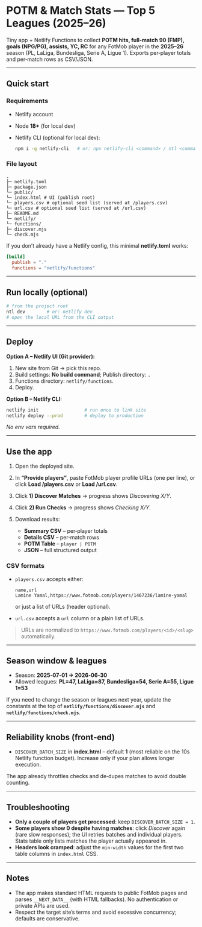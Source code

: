 # POTM & Match Stats — Top 5 Leagues (2025–26)

Tiny app + Netlify Functions to collect **POTM hits, full‑match 90 (FMP), goals (NPG/PG), assists, YC, RC** for any FotMob player in the **2025–26** season (PL, LaLiga, Bundesliga, Serie A, Ligue 1). Exports per‑player totals and per‑match rows as CSV/JSON.

---

## Quick start

### Requirements

* Netlify account
* Node **18+** (for local dev)
* Netlify CLI (optional for local dev):

  ```bash
  npm i -g netlify-cli   # or: npx netlify-cli <command> / ntl <command>
  ```

### File layout

```
.
├─ netlify.toml
├─ package.json
└─ public/
└─ index.html # UI (publish root)
└─ players.csv # optional seed list (served at /players.csv)
└─ url.csv # optional seed list (served at /url.csv)
├─ README.md
└─ netlify/
└─ functions/
├─ discover.mjs
└─ check.mjs
```

If you don’t already have a Netlify config, this minimal **netlify.toml** works:

```toml
[build]
  publish = "."
  functions = "netlify/functions"
```

---

## Run locally (optional)

```bash
# from the project root
ntl dev        # or: netlify dev
# open the local URL from the CLI output
```

---

## Deploy

**Option A – Netlify UI (Git provider):**

1. New site from Git → pick this repo.
2. Build settings: **No build command**; Publish directory: `.`
3. Functions directory: `netlify/functions`.
4. Deploy.

**Option B – Netlify CLI:**

```bash
netlify init                 # run once to link site
netlify deploy --prod        # deploy to production
```

*No env vars required.*

---

## Use the app

1. Open the deployed site.
2. In **“Provide players”**, paste FotMob player profile URLs (one per line), or click **Load /players.csv** or **Load /url.csv**.
3. Click **1) Discover Matches** → progress shows *Discovering X/Y*.
4. Click **2) Run Checks** → progress shows *Checking X/Y*.
5. Download results:

   * **Summary CSV** – per‑player totals
   * **Details CSV** – per‑match rows
   * **POTM Table** – `player | POTM`
   * **JSON** – full structured output

### CSV formats

* `players.csv` accepts either:

  ```csv
  name,url
  Lamine Yamal,https://www.fotmob.com/players/1467236/lamine-yamal
  ```

  or just a list of URLs (header optional).
* `url.csv` accepts a `url` column or a plain list of URLs.

> URLs are normalized to `https://www.fotmob.com/players/<id>/<slug>` automatically.

---

## Season window & leagues

* Season: **2025‑07‑01 → 2026‑06‑30**
* Allowed leagues: **PL=47, LaLiga=87, Bundesliga=54, Serie A=55, Ligue 1=53**

If you need to change the season or leagues next year, update the constants at the top of **`netlify/functions/discover.mjs`** and **`netlify/functions/check.mjs`**.

---

## Reliability knobs (front‑end)

* `DISCOVER_BATCH_SIZE` in **index.html** – default **1** (most reliable on the 10s Netlify function budget). Increase only if your plan allows longer execution.

The app already throttles checks and de‑dupes matches to avoid double counting.

---

## Troubleshooting

* **Only a couple of players get processed**: keep `DISCOVER_BATCH_SIZE = 1`.
* **Some players show 0 despite having matches**: click *Discover* again (rare slow responses); the UI retries batches and individual players. Stats table only lists matches the player actually appeared in.
* **Headers look cramped**: adjust the `min-width` values for the first two table columns in `index.html` CSS.

---

## Notes

* The app makes standard HTML requests to public FotMob pages and parses `__NEXT_DATA__` (with HTML fallbacks). No authentication or private APIs are used.
* Respect the target site’s terms and avoid excessive concurrency; defaults are conservative.
